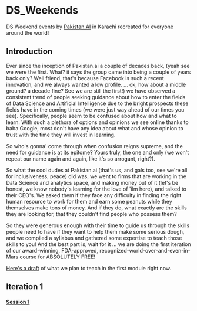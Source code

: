 # DS_Weekends
DS Weekend events by [Pakistan.AI](https://www.facebook.com/groups/1045006612234229/) in Karachi recreated for everyone around the world!

## Introduction
Ever since the inception of Pakistan.ai a couple of decades back, (yeah see we were the first. What? it says the group came into being a couple of years back only? Well friend, that's because Facebook is such a recent innovation, and we always wanted a low profile. ... ok, how about a middle ground? a decade fine? See we are still the first!) we have observed a consistent trend of people seeking guidance about how to enter the fields of Data Science and Artificial Intelligence due to the bright prospects these fields have in the coming times (we were just way ahead of our times you see). Specifically, people seem to be confused about how and what to learn. With such a plethora of options and opinions we see online thanks to baba Google, most don't have any idea about what and whose opinion to trust with the time they will invest in learning.

So who's gonna' come through when confusion reigns supreme, and the need for guidance is at its epitome? Yours truly, the one and only (we won't repeat our name again and again, like it's so arrogant, right?).

So what the cool dudes at Pakistan.ai (that's us, and gals too, see we're all for inclusiveness, peace) did was, we went to firms that are working in the Data Science and analytics space, and making money out of it (let's be honest, we know nobody's learning for the love of 'ilm here), and talked to their CEO's. We asked them if they face any difficulty in finding the right human resource to work for them and earn some peanuts while they themselves make tons of money. And if they do, what exactly are the skills they are looking for, that they couldn't find people who possess them?

So they were generous enough with their time to guide us through the skills people need to have if they want to help them make some serious dough, and we compiled a syllabus and gathered some expertise to teach those skills to you! And the best part is, wait for it <Barney from HIMYM-style pause here>... we are doing the first iteration of our award-winning, FDA-approved, recognized-world-over-and-even-in-Mars course for ABSOLUTELY FREE! 

[Here's a draft](https://github.com/PakistanAI/DS_Weekends/blob/master/Outline_draft.md) of what we plan to teach in the first module right now.

## Iteration 1
#### [Session 1](https://github.com/PakistanAI/DS_Weekends/tree/master/session_1_iter_1)
